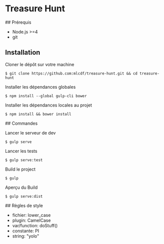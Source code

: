 # Treasure Hunt

## Prérequis

- Node.js >=4
- git

## Installation

Cloner le dépôt sur votre machine
```console
$ git clone https://github.com:mlcdf/treasure-hunt.git && cd treasure-hunt
```

Installer les dépendances globales
```console
$ npm install --global gulp-cli bower
```

Installer les dépendances locales au projet
```console
$ npm install && bower install
```

## Commandes

Lancer le serveur de dev
```console
$ gulp serve
```

Lancer les tests
```console
$ gulp serve:test
```

Build le project
```console
$ gulp
```

Aperçu du Build
```console
$ gulp serve:dist
```

## Règles de style

- fichier: lower_case
- plugin: CamelCase
- var/function: doStuff()
- constante: PI
- string: "yolo"
